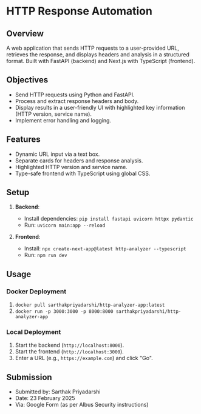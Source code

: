 # HTTP Response Automation

## Overview
A web application that sends HTTP requests to a user-provided URL, retrieves the response, and displays headers and analysis in a structured format. Built with FastAPI (backend) and Next.js with TypeScript (frontend).

## Objectives
- Send HTTP requests using Python and FastAPI.
- Process and extract response headers and body.
- Display results in a user-friendly UI with highlighted key information (HTTP version, service name).
- Implement error handling and logging.

## Features
- Dynamic URL input via a text box.
- Separate cards for headers and response analysis.
- Highlighted HTTP version and service name.
- Type-safe frontend with TypeScript using global CSS.

## Setup
1. **Backend**:
   - Install dependencies: `pip install fastapi uvicorn httpx pydantic`
   - Run: `uvicorn main:app --reload`

2. **Frontend**:
   - Install: `npx create-next-app@latest http-analyzer --typescript`
   - Run: `npm run dev`

## Usage
### Docker Deployment
1. `docker pull sarthakpriyadarshi/http-analyzer-app:latest`
2. `docker run -p 3000:3000 -p 8000:8000 sarthakpriyadarshi/http-analyzer-app`

### Local Deployment

1. Start the backend (`http://localhost:8000`).
2. Start the frontend (`http://localhost:3000`).
3. Enter a URL (e.g., `https://example.com`) and click "Go".

## Submission
- Submitted by: Sarthak Priyadarshi
- Date: 23 February 2025
- Via: Google Form (as per Albus Security instructions)